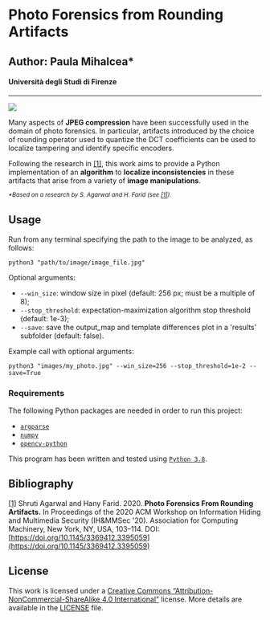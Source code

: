 # Photo Forensics from Rounding Artifacts
## Author: Paula Mihalcea*
#### Università degli Studi di Firenze

---

![](https://img.shields.io/github/repo-size/PaulaMihalcea/Photo-Forensics-from-Rounding-Artifacts)

Many aspects of **JPEG compression** have been successfully used in
the domain of photo forensics. In particular, artifacts introduced by the choice of rounding operator used to quantize the DCT coefficients can be used to localize tampering and identify specific encoders.

Following the research in [\[1\]](https://doi.org/10.1145/3369412.3395059), this work aims to provide a Python implementation of an **algorithm** to **localize inconsistencies** in these artifacts that arise from a variety of **image manipulations**.

_<sup>*Based on a research by S. Agarwal and H. Farid (see [\[1\]](https://doi.org/10.1145/3369412.3395059)).</sup>_

## Usage

Run from any terminal specifying the path to the image to be analyzed, as follows:

```
python3 "path/to/image/image_file.jpg"
```

Optional arguments:
- `--win_size`: window size in pixel (default: 256 px; must be a multiple of 8);
- `--stop_threshold`: expectation-maximization algorithm stop threshold (default: 1e-3);
- `--save`: save the output_map and template differences plot in a \'results\' subfolder (default: false).

Example call with optional arguments:
```
python3 "images/my_photo.jpg" --win_size=256 --stop_threshold=1e-2 --save=True
```

### Requirements

The following Python packages are needed in order to run this project:

- [`argparse`](https://docs.python.org/3/library/argparse.html)
- [`numpy`](https://numpy.org/)
- [`opencv-python`](https://docs.opencv.org/4.5.2/index.html)

This program has been written and tested using [`Python 3.8`](https://www.python.org/downloads/release/python-380/).

## Bibliography
[\[1\]](https://doi.org/10.1145/3369412.3395059) Shruti Agarwal and Hany Farid. 2020. **Photo Forensics From Rounding Artifacts.** In Proceedings of the 2020 ACM Workshop on Information Hiding and Multimedia Security (IH&MMSec '20). Association for Computing Machinery, New York, NY, USA, 103–114. DOI:[https://doi.org/10.1145/3369412.3395059](https://doi.org/10.1145/3369412.3395059)

## License
This work is licensed under a [Creative Commons “Attribution-NonCommercial-ShareAlike 4.0 International”](https://creativecommons.org/licenses/by-nc-sa/4.0/deed.en) license. More details are available in the [LICENSE](./LICENSE) file.
